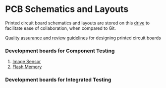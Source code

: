 # PCB Schematics and Layouts

Printed circuit board schematics and layouts are stored on this [drive](https://drive.google.com/drive/folders/1OrsZpGpAFfBkowBqDJOit1zF8Fk0sy6u?usp=sharing) to facilitate ease of collaboration, when compared to Git.

[Quality assurance and review guidelines](https://docs.google.com/document/d/1JELd9mMEQRspMHAz204R0znwcZccqAV9WsKYcaW38Cc/edit) for designing printed circuit boards

### Development boards for Component Testing

1. [Image Sensor](https://drive.google.com/drive/folders/14gcOG-s89cy7bDgcu0tE65D35WiIzH3-?usp=sharing)
5. [Flash Memory](https://drive.google.com/drive/folders/12V9cZYcLmifRnHG3ucW-YU5jq3OV52vv?usp=sharing)

### Development boards for Integrated Testing
